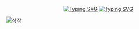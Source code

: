 <div>
  
  <div align="center">
    <a href="https://git.io/typing-svg"><img src="https://readme-typing-svg.demolab.com?font=Yuji+Syuku&size=170&duration=1000&pause=500&color=34A8FF&background=FFFFFF00&center=true&vCenter=true&width=500&height=190&lines=%E4%B8%80%E7%95%AA" alt="Typing SVG" /></a>
    <a href="https://git.io/typing-svg"><img src="https://readme-typing-svg.demolab.com?font=Yuji+Syuku&size=170&duration=3000&pause=5000&color=000000&background=FFFFFF&center=true&vCenter=true&width=1500&height=190&lines=%E4%B8%83%E8%BB%A2%E3%81%B3%E5%85%AB%E8%B5%B7%E3%81%8D%E3%82%84%E3%81%A7" alt="Typing SVG" /></a>
  </div>

![상장](https://github.com/cheiru94/cheiru94/assets/146077826/6b5df34f-941a-4522-9dca-d1019dc67a75)


  
</div>
